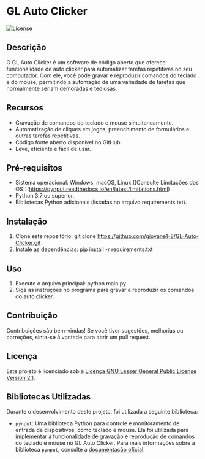# GL Auto Clicker

[![License](https://img.shields.io/badge/license-MIT-blue.svg)](https://github.com/seu-usuario/seu-repositorio/LICENSE)

## Descrição

O GL Auto Clicker é um software de código aberto que oferece funcionalidade de auto clicker para automatizar tarefas repetitivas no seu computador. Com ele, você pode gravar e reproduzir comandos do teclado e do mouse, permitindo a automação de uma variedade de tarefas que normalmente seriam demoradas e tediosas.

## Recursos

- Gravação de comandos do teclado e mouse simultaneamente.
- Automatização de cliques em jogos, preenchimento de formulários e outras tarefas repetitivas.
- Código fonte aberto disponível no GitHub.
- Leve, eficiente e fácil de usar.

## Pré-requisitos

- Sistema operacional: Windows, macOS, Linux ([Consulte Limitações dos OS])(https://pynput.readthedocs.io/en/latest/limitations.html)
- Python 3.7 ou superior.
- Bibliotecas Python adicionais (listadas no arquivo requirements.txt).

## Instalação

1. Clone este repositório:
   git clone https://github.com/giovane1-8/GL-Auto-Clicker.git
2. Instale as dependências:
   pip install -r requirements.txt

## Uso

1. Execute o arquivo principal:
   python main.py
2. Siga as instruções no programa para gravar e reproduzir os comandos do auto clicker.

## Contribuição

Contribuições são bem-vindas! Se você tiver sugestões, melhorias ou correções, sinta-se à vontade para abrir um pull request.

## Licença

Este projeto é licenciado sob a [Licença GNU Lesser General Public License Version 2.1](https://www.gnu.org/licenses/lgpl-2.1.html).

## Bibliotecas Utilizadas

Durante o desenvolvimento deste projeto, foi utilizada a seguinte biblioteca:

- `pynput`: Uma biblioteca Python para controle e monitoramento de entrada de dispositivos, como teclado e mouse. Ela foi utilizada para implementar a funcionalidade de gravação e reprodução de comandos do teclado e mouse no GL Auto Clicker. Para mais informações sobre a biblioteca `pynput`, consulte a [documentação oficial](https://pynput.readthedocs.io/).
